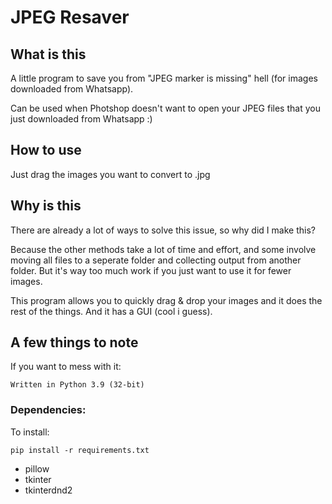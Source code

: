 # JPEG Resaver

## What is this
A little program to save you from "JPEG marker is missing" hell (for images downloaded from Whatsapp).  

Can be used when Photshop doesn't want to open your JPEG files that you just downloaded from Whatsapp :)  

## How to use  
Just drag the images you want to convert to .jpg  

## Why is this
There are already a lot of ways to solve this issue, so why did I make this?  

Because the other methods take a lot of time and effort, and some involve moving all files to a seperate folder and collecting output from another folder. But it's way too much work if you just want to use it for fewer images. 

This program allows you to quickly drag & drop your images and it does the rest of the things.
And it has a GUI (cool i guess).  

## A few things to note
If you want to mess with it:  
```  
Written in Python 3.9 (32-bit)  
```
### Dependencies:  
To install:  
```  
pip install -r requirements.txt
```  
 - pillow  
 - tkinter  
 - tkinterdnd2
